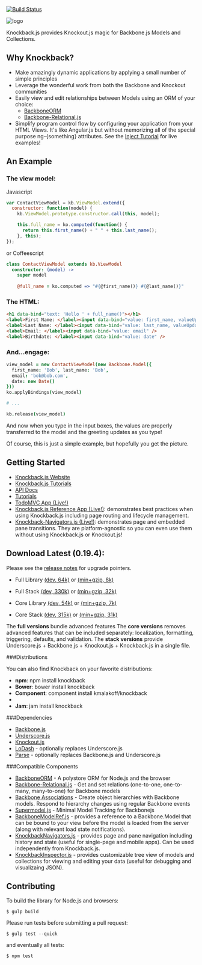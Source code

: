 [![Build Status](https://secure.travis-ci.org/kmalakoff/knockback.png)](http://travis-ci.org/kmalakoff/knockback#master)

![logo](https://github.com/kmalakoff/knockback/raw/master/media/logo.png)

Knockback.js provides Knockout.js magic for Backbone.js Models and Collections.

Why Knockback?
----------

* Make amazingly dynamic applications by applying a small number of simple principles
* Leverage the wonderful work from both the Backbone and Knockout communities
* Easily view and edit relationships between Models using an ORM of your choice:
  * [BackboneORM](http://vidigami.github.io/backbone-orm/)
  * [Backbone-Relational.js](http://backbonerelational.org/)
* Simplify program control flow by configuring your application from your HTML Views. It's like Angular.js but without memorizing all of the special purpose ng-{something} attributes. See the [Inject Tutorial](http://kmalakoff.github.com/knockback/tutorial_inject.html) for live examples!

An Example
----------

### The view model:

Javascript

```javascript
var ContactViewModel = kb.ViewModel.extend({
  constructor: function(model) {
    kb.ViewModel.prototype.constructor.call(this, model);

    this.full_name = ko.computed(function() {
      return this.first_name() + " " + this.last_name();
    }, this);
});

```

or Coffeescript

```coffeescript
class ContactViewModel extends kb.ViewModel
  constructor: (model) ->
    super model
    
    @full_name = ko.computed => "#{@first_name()} #{@last_name()}"
```

### The HTML:

```html
<h1 data-bind="text: 'Hello ' + full_name()"></h1>
<label>First Name: </label><input data-bind="value: first_name, valueUpdate: 'keyup'" />
<label>Last Name: </label><input data-bind="value: last_name, valueUpdate: 'keyup'" />
<label>Email: </label><input data-bind="value: email" />
<label>Birthdate: </label><input data-bind="value: date" />
```

### And...engage:

```coffeescript
view_model = new ContactViewModel(new Backbone.Model({
  first_name: 'Bob', last_name: 'Bob',
  email: 'bob@bob.com',
  date: new Date()
}))
ko.applyBindings(view_model)

# ...

kb.release(view_model)
```

And now when you type in the input boxes, the values are properly transferred to the model and the greeting updates as you type!

Of course, this is just a simple example, but hopefully you get the picture.

Getting Started
----------

* [Knockback.js Website](http://kmalakoff.github.com/knockback/)
* [Knockback.js Tutorials](http://kmalakoff.github.io/knockback/tutorials_introduction.html)
* [API Docs](http://kmalakoff.github.com/knockback/doc/index.html)
* [Tutorials](http://kmalakoff.github.com/knockback/tutorials_introduction.html)
* [TodoMVC App (Live!)](http://kmalakoff.github.com/knockback-todos-app/)
* [Knockback.js Reference App (Live!)](http://kmalakoff.github.com/knockback-reference-app/): demonstrates best practices when using Knockback.js including page routing and lifecycle management.
* [Knockback-Navigators.js (Live!)](http://kmalakoff.github.com/knockback-navigators): demonstrates page and embedded pane transitions. They are platform-agnostic so you can even use them without using Knockback.js or Knockout.js!

Download Latest (0.19.4):
----------

Please see the [release notes](https://github.com/kmalakoff/knockback/blob/master/RELEASE_NOTES.md) for upgrade pointers.

* Full Library [(dev, 64k)](https://raw.github.com/kmalakoff/knockback/0.19.4/knockback.js) or [(min+gzip, 8k)](https://raw.github.com/kmalakoff/knockback/0.19.4/knockback.min.js)
* Full Stack [(dev, 330k)](https://raw.github.com/kmalakoff/knockback/0.19.4/knockback-full-stack.js) or [(min+gzip, 32k)](https://raw.github.com/kmalakoff/knockback/0.19.4/knockback-full-stack.min.js)

* Core Library [(dev, 54k)](https://raw.github.com/kmalakoff/knockback/0.19.4/knockback-core.js) or [(min+gzip, 7k)](https://raw.github.com/kmalakoff/knockback/0.19.4/knockback-core.min.js)
* Core Stack [(dev, 315k)](https://raw.github.com/kmalakoff/knockback/0.19.4/knockback-core-stack.js) or [(min+gzip, 31k)](https://raw.github.com/kmalakoff/knockback/0.19.4/knockback-core-stack.min.js)

The **full versions** bundle advanced features
The **core versions** removes advanced features that can be included separately: localization, formatting, triggering, defaults, and validation.
The **stack versions** provide Underscore.js + Backbone.js + Knockout.js + Knockback.js in a single file.

###Distributions

You can also find Knockback on your favorite distributions:

* **npm**: npm install knockback
* **Bower**: bower install knockback
* **Component**: component install kmalakoff/knockback
* [NuGet]: (http://nuget.org/packages/Knockback.js)
* **Jam**: jam install knockback

###Dependencies

* [Backbone.js](http://backbonejs.org/)
* [Underscore.js](http://underscorejs.org/)
* [Knockout.js](http://knockoutjs.com/)
* [LoDash](http://lodash.com/) - optionally replaces Underscore.js
* [Parse](https://www.parse.com/) - optionally replaces Backbone.js and Underscore.js

###Compatible Components

* [BackboneORM](http://vidigami.github.io/backbone-orm/) - A polystore ORM for Node.js and the browser
* [Backbone-Relational.js](http://backbonerelational.org/) - Get and set relations (one-to-one, one-to-many, many-to-one) for Backbone models
* [Backbone Associations](http://dhruvaray.github.io/backbone-associations/) - Create object hierarchies with Backbone models. Respond to hierarchy changes using regular Backbone events
* [Supermodel.js](http://pathable.github.io/supermodel/) - Minimal Model Tracking for Backbonejs
* [BackboneModelRef.js](https://github.com/kmalakoff/backbone-modelref/) - provides a reference to a Backbone.Model that can be bound to your view before the model is loaded from the server (along with relevant load state notifications).
* [KnockbackNavigators.js](https://github.com/kmalakoff/knockback-navigators/) - provides page and pane navigation including history and state (useful for single-page and mobile apps). Can be used independently from Knockback.js.
* [KnockbackInspector.js](https://github.com/kmalakoff/knockback-inspector/) - provides customizable tree view of models and collections for viewing and editing your data (useful for debugging and visualizaing JSON).


Contributing
----------

To build the library for Node.js and browsers:

```
$ gulp build
```

Please run tests before submitting a pull request:

```
$ gulp test --quick
```

and eventually all tests:

```
$ npm test
```
